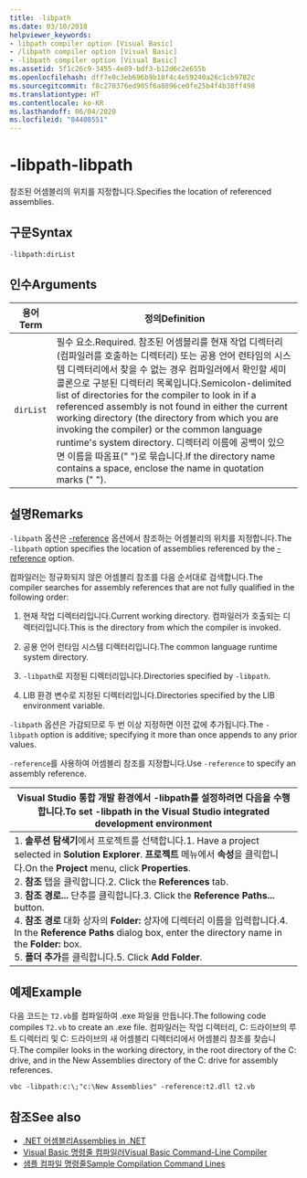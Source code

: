 ```yaml
---
title: -libpath
ms.date: 03/10/2018
helpviewer_keywords:
- libpath compiler option [Visual Basic]
- /libpath compiler option [Visual Basic]
- -libpath compiler option [Visual Basic]
ms.assetid: 5f1c26c9-3455-4e89-bdf3-b12d6c2e655b
ms.openlocfilehash: dff7e0c3eb696b9b18f4c4e59240a26c1cb9782c
ms.sourcegitcommit: f8c270376ed905f6a8896ce0fe25b4f4b38ff498
ms.translationtype: HT
ms.contentlocale: ko-KR
ms.lasthandoff: 06/04/2020
ms.locfileid: "84408551"
---
```

# <a name="-libpath"></a><span data-ttu-id="4b0ad-102">-libpath</span><span class="sxs-lookup"><span data-stu-id="4b0ad-102">-libpath</span></span>
<span data-ttu-id="4b0ad-103">참조된 어셈블리의 위치를 지정합니다.</span><span class="sxs-lookup"><span data-stu-id="4b0ad-103">Specifies the location of referenced assemblies.</span></span>  
  
## <a name="syntax"></a><span data-ttu-id="4b0ad-104">구문</span><span class="sxs-lookup"><span data-stu-id="4b0ad-104">Syntax</span></span>  
  
```console  
-libpath:dirList  
```  
  
## <a name="arguments"></a><span data-ttu-id="4b0ad-105">인수</span><span class="sxs-lookup"><span data-stu-id="4b0ad-105">Arguments</span></span>  
  
|<span data-ttu-id="4b0ad-106">용어</span><span class="sxs-lookup"><span data-stu-id="4b0ad-106">Term</span></span>|<span data-ttu-id="4b0ad-107">정의</span><span class="sxs-lookup"><span data-stu-id="4b0ad-107">Definition</span></span>|  
|---|---|  
|`dirList`|<span data-ttu-id="4b0ad-108">필수 요소.</span><span class="sxs-lookup"><span data-stu-id="4b0ad-108">Required.</span></span> <span data-ttu-id="4b0ad-109">참조된 어셈블리를 현재 작업 디렉터리(컴파일러를 호출하는 디렉터리) 또는 공용 언어 런타임의 시스템 디렉터리에서 찾을 수 없는 경우 컴파일러에서 확인할 세미콜론으로 구분된 디렉터리 목록입니다.</span><span class="sxs-lookup"><span data-stu-id="4b0ad-109">Semicolon-delimited list of directories for the compiler to look in if a referenced assembly is not found in either the current working directory (the directory from which you are invoking the compiler) or the common language runtime's system directory.</span></span> <span data-ttu-id="4b0ad-110">디렉터리 이름에 공백이 있으면 이름을 따옴표(" ")로 묶습니다.</span><span class="sxs-lookup"><span data-stu-id="4b0ad-110">If the directory name contains a space, enclose the name in quotation marks (" ").</span></span>|  
  
## <a name="remarks"></a><span data-ttu-id="4b0ad-111">설명</span><span class="sxs-lookup"><span data-stu-id="4b0ad-111">Remarks</span></span>  
 <span data-ttu-id="4b0ad-112">`-libpath` 옵션은 [-reference](reference.md) 옵션에서 참조하는 어셈블리의 위치를 지정합니다.</span><span class="sxs-lookup"><span data-stu-id="4b0ad-112">The `-libpath` option specifies the location of assemblies referenced by the [-reference](reference.md) option.</span></span>  
  
 <span data-ttu-id="4b0ad-113">컴파일러는 정규화되지 않은 어셈블리 참조를 다음 순서대로 검색합니다.</span><span class="sxs-lookup"><span data-stu-id="4b0ad-113">The compiler searches for assembly references that are not fully qualified in the following order:</span></span>  
  
1. <span data-ttu-id="4b0ad-114">현재 작업 디렉터리입니다.</span><span class="sxs-lookup"><span data-stu-id="4b0ad-114">Current working directory.</span></span> <span data-ttu-id="4b0ad-115">컴파일러가 호출되는 디렉터리입니다.</span><span class="sxs-lookup"><span data-stu-id="4b0ad-115">This is the directory from which the compiler is invoked.</span></span>  
  
2. <span data-ttu-id="4b0ad-116">공용 언어 런타임 시스템 디렉터리입니다.</span><span class="sxs-lookup"><span data-stu-id="4b0ad-116">The common language runtime system directory.</span></span>  
  
3. <span data-ttu-id="4b0ad-117">`-libpath`로 지정된 디렉터리입니다.</span><span class="sxs-lookup"><span data-stu-id="4b0ad-117">Directories specified by `-libpath`.</span></span>  
  
4. <span data-ttu-id="4b0ad-118">LIB 환경 변수로 지정된 디렉터리입니다.</span><span class="sxs-lookup"><span data-stu-id="4b0ad-118">Directories specified by the LIB environment variable.</span></span>  
  
 <span data-ttu-id="4b0ad-119">`-libpath` 옵션은 가감되므로 두 번 이상 지정하면 이전 값에 추가됩니다.</span><span class="sxs-lookup"><span data-stu-id="4b0ad-119">The `-libpath` option is additive; specifying it more than once appends to any prior values.</span></span>  
  
 <span data-ttu-id="4b0ad-120">`-reference`를 사용하여 어셈블리 참조를 지정합니다.</span><span class="sxs-lookup"><span data-stu-id="4b0ad-120">Use `-reference` to specify an assembly reference.</span></span>  
  
|<span data-ttu-id="4b0ad-121">Visual Studio 통합 개발 환경에서 -libpath를 설정하려면 다음을 수행합니다.</span><span class="sxs-lookup"><span data-stu-id="4b0ad-121">To set -libpath in the Visual Studio integrated development environment</span></span>|  
|---|  
|<span data-ttu-id="4b0ad-122">1.  **솔루션 탐색기**에서 프로젝트를 선택합니다.</span><span class="sxs-lookup"><span data-stu-id="4b0ad-122">1.  Have a project selected in **Solution Explorer**.</span></span> <span data-ttu-id="4b0ad-123">**프로젝트** 메뉴에서 **속성**을 클릭합니다.</span><span class="sxs-lookup"><span data-stu-id="4b0ad-123">On the **Project** menu, click **Properties**.</span></span> <br /><span data-ttu-id="4b0ad-124">2.  **참조** 탭을 클릭합니다.</span><span class="sxs-lookup"><span data-stu-id="4b0ad-124">2.  Click the **References** tab.</span></span><br /><span data-ttu-id="4b0ad-125">3.  **참조 경로...** 단추를 클릭합니다.</span><span class="sxs-lookup"><span data-stu-id="4b0ad-125">3.  Click the **Reference Paths...** button.</span></span><br /><span data-ttu-id="4b0ad-126">4.  **참조 경로** 대화 상자의 **Folder:** 상자에 디렉터리 이름을 입력합니다.</span><span class="sxs-lookup"><span data-stu-id="4b0ad-126">4.  In the **Reference Paths** dialog box, enter the directory name in the **Folder:** box.</span></span><br /><span data-ttu-id="4b0ad-127">5.  **폴더 추가**를 클릭합니다.</span><span class="sxs-lookup"><span data-stu-id="4b0ad-127">5.  Click **Add Folder**.</span></span>|  
  
## <a name="example"></a><span data-ttu-id="4b0ad-128">예제</span><span class="sxs-lookup"><span data-stu-id="4b0ad-128">Example</span></span>  
 <span data-ttu-id="4b0ad-129">다음 코드는 `T2.vb`를 컴파일하여 .exe 파일을 만듭니다.</span><span class="sxs-lookup"><span data-stu-id="4b0ad-129">The following code compiles `T2.vb` to create an .exe file.</span></span> <span data-ttu-id="4b0ad-130">컴파일러는 작업 디렉터리, C: 드라이브의 루트 디렉터리 및 C: 드라이브의 새 어셈블리 디렉터리에서 어셈블리 참조를 찾습니다.</span><span class="sxs-lookup"><span data-stu-id="4b0ad-130">The compiler looks in the working directory, in the root directory of the C: drive, and in the New Assemblies directory of the C: drive for assembly references.</span></span>  
  
```console  
vbc -libpath:c:\;"c:\New Assemblies" -reference:t2.dll t2.vb  
```  
  
## <a name="see-also"></a><span data-ttu-id="4b0ad-131">참조</span><span class="sxs-lookup"><span data-stu-id="4b0ad-131">See also</span></span>

- [<span data-ttu-id="4b0ad-132">.NET 어셈블리</span><span class="sxs-lookup"><span data-stu-id="4b0ad-132">Assemblies in .NET</span></span>](../../../standard/assembly/index.md)
- [<span data-ttu-id="4b0ad-133">Visual Basic 명령줄 컴파일러</span><span class="sxs-lookup"><span data-stu-id="4b0ad-133">Visual Basic Command-Line Compiler</span></span>](index.md)
- [<span data-ttu-id="4b0ad-134">샘플 컴파일 명령줄</span><span class="sxs-lookup"><span data-stu-id="4b0ad-134">Sample Compilation Command Lines</span></span>](sample-compilation-command-lines.md)
